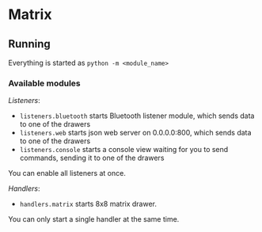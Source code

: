 # Matrix

## Running

Everything is started as `python -m <module_name>`

### Available modules

*Listeners*:

* `listeners.bluetooth` starts Bluetooth listener module, which sends data to one of the drawers
* `listeners.web` starts json web server on 0.0.0.0:800, which sends data to one of the drawers
* `listeners.console` starts a console view waiting for you to send commands, sending it to one of the drawers

You can enable all listeners at once.

*Handlers*:

* `handlers.matrix` starts 8x8 matrix drawer.

You can only start a single handler at the same time.
